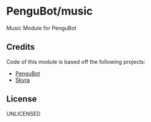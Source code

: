 # PenguBot/music
Music Module for PenguBot

## Credits
Code of this module is based off the following projects:

 - [PenguBot](https://github.com/AdityaTD/PenguBot)
 - [Skyra](https://github.com/skyra-project/skyra)

## License
UNLICENSED